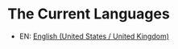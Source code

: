 # The Current Languages
<!--
	Use the following syntax for languages:
		- ABBR: [LANGUAGE NAME](/YOUR LANG/readme.md)
-->
<!--
	Because the tutorials are written in English and the main language of this repository is English, we will simply refer back to the main readme.
	Remember to use relative paths. So for say, Russian:
	- RU: [Russian)](/russian/readme.md)
-->
- EN: [English (United States / United Kingdom)](https://github.com/erraticcccc/CS-Transcriptions/readme.md)
